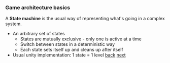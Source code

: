 ### Game architecture basics

A **State machine** is the usual way of representing what's going in a complex system.

* An arbitrary set of states
  * States are mutually exclusive - only one is active at a time
  * Switch between states in a deterministic way
  * Each state sets itself up and cleans up after itself
* Usual unity implementation: 1 state = 1 level
[back](5-1) [next](5-3)